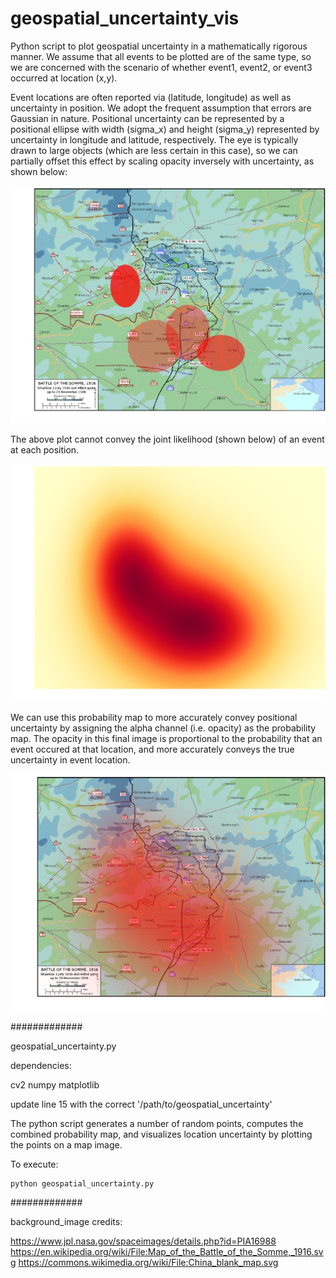 # geospatial_uncertainty_vis

Python script to plot geospatial uncertainty in a mathematically rigorous manner.  We assume that all events to be plotted are of the same type, so we are concerned with the scenario of whether event1, event2, or event3 occurred at location (x,y).

Event locations are often reported via (latitude, longitude) as well as uncertainty in position.  We adopt the frequent assumption that errors are Gaussian in nature.  Positional uncertainty can be represented by a positional ellipse with width (sigma_x) and height (sigma_y) represented by uncertainty in longitude and latitude, respectively.  The eye is typically drawn to large objects (which are less certain in this case), so we can partially offset this effect by scaling opacity inversely with uncertainty, as shown below:

![Alt text](/example_plots/ellipse_uncertainty.png?raw=true "Optional Title")

The above plot cannot convey the joint likelihood (shown below) of an event at each position.  

![Alt text](/example_plots/gauss_probability_map.png?raw=true "Optional Title")

We can use this probability map to more accurately convey positional uncertainty by assigning the alpha channel (i.e. opacity) as the probability map. The opacity in this final image is proportional to the probability that an event occured at that location, and more accurately conveys the true uncertainty in event location.

![Alt text](/example_plots/gauss_uncertainty.png?raw=true "Optional Title")



#############

geospatial_uncertainty.py

dependencies:

  cv2
  numpy
  matplotlib

update line 15 with the correct '/path/to/geospatial_uncertainty'

The python script generates a number of random points, computes the combined probability map, and visualizes location uncertainty by plotting the points on a map image.

To execute:

	python geospatial_uncertainty.py

#############

background_image credits:

https://www.jpl.nasa.gov/spaceimages/details.php?id=PIA16988
https://en.wikipedia.org/wiki/File:Map_of_the_Battle_of_the_Somme,_1916.svg
https://commons.wikimedia.org/wiki/File:China_blank_map.svg
